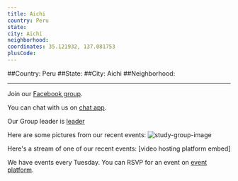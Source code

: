 ```yaml
---
title: Aichi
country: Peru
state: 
city: Aichi
neighborhood: 
coordinates: 35.121932, 137.081753
plusCode:
---
```


##Country: Peru
##State: 
##City: Aichi
##Neighborhood: 
*****
Join our [Facebook group](https://www.facebook.com/groups/free.code.camp.aichi).

You can chat with us on [chat app]().

Our Group leader is [leader]()

Here are some pictures from our recent events:
![study-group-image]()

Here's a stream of one of our recent events:
[video hosting platform embed]

We have events every Tuesday. You can RSVP for an event on [event platform]().
